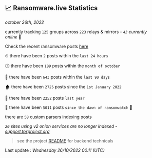 
## 📈 Ransomware.live Statistics
_october 26th, 2022_

currently tracking `125` groups across `223` relays & mirrors - _`43` currently online_ 📡

Check the recent ransomware posts [here](https://www.ransomware.live/#/recentposts)


⏲ there have been `2` posts within the `last 24 hours`

🕓 there have been `189` posts within the `month of october`

📅 there have been `643` posts within the `last 90 days`

🏚 there have been `2725` posts since the `1st January 2022`

🚀 there have been `2252` posts `last year`

🦕 there have been `5011` posts `since the dawn of ransomwatch` 🐣

there are `58` custom parsers indexing posts

_`20` sites using v2 onion services are no longer indexed - [support.torproject.org](https://support.torproject.org/onionservices/v2-deprecation/)_

> see the project [README](https://github.com/jmousqueton/ransomwatch#readme) for backend technicals



Last update : _Wednesday 26/10/2022 00.11 (UTC)_

